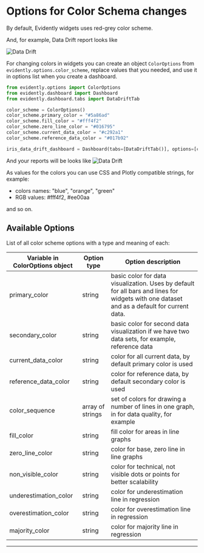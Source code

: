 # Options for Color Schema changes

By default, Evidently widgets uses red-grey color scheme.

And, for example, Data Drift report looks like

![Data Drift](../../images/01\_data\_drift.png)

For changing colors in widgets you can create an object `ColorOptions` from `evidently.options.color_scheme`, replace values that you needed, and use it in options list when you create a dashboard.

```python
from evidently.options import ColorOptions
from evidently.dashboard import Dashboard
from evidently.dashboard.tabs import DataDriftTab

color_scheme = ColorOptions()
color_scheme.primary_color = "#5a86ad"
color_scheme.fill_color = "#fff4f2"
color_scheme.zero_line_color = "#016795"
color_scheme.current_data_color = "#c292a1" 
color_scheme.reference_data_color = "#017b92"

iris_data_drift_dashboard = Dashboard(tabs=[DataDriftTab()], options=[color_scheme])
```

And your reports will be looks like
![Data Drift](../../images/09\_color\_scheme\_example.png)

As values for the colors you can use CSS and Plotly compatible strings, for example:
- colors names: "blue", "orange", "green"
- RGB values: #fff4f2, #ee00aa

and so on.


## Available Options
List of all color scheme options with a type and meaning of each:
 
| Variable in ColorOptions object | Option type      | Option description                                                                                                                         |
|---------------------------------|------------------|--------------------------------------------------------------------------------------------------------------------------------------------|
| primary_color                   | string           | basic color for data visualization. Uses by default for all bars and lines for widgets with one dataset and as a default for current data. |
| secondary_color                 | string           | basic color for second data visualization if we have two data sets, for example, reference data                                            |
| current_data_color              | string           | color for all current data, by default primary color is used                                                                               |
| reference_data_color            | string           | color for reference data, by default secondary color is used                                                                               |
| color_sequence                  | array of strings | set of colors for drawing a number of lines in one graph, in for data quality, for example                                                 |
| fill_color                      | string           | fill color for areas in line graphs                                                                                                        |
| zero_line_color                 | string           | color for base, zero line in line graphs                                                                                                   |
| non_visible_color               | string           | color for technical, not visible dots or points for better scalability                                                                     |
| underestimation_color           | string           | color for underestimation line in regression                                                                                               |
| overestimation_color            | string           | color for overestimation line in regression                                                                                                |
| majority_color                  | string           | color for majority line in regression                                                                                                      |
--- 
